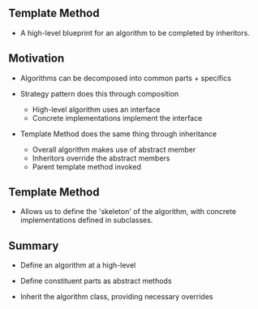 ## Template Method
- A high-level blueprint for an algorithm to be completed by inheritors.

## Motivation
- Algorithms can be decomposed into common parts + specifics

- Strategy pattern does this through composition
    - High-level algorithm uses an interface
    - Concrete implementations implement the interface

- Template Method does the same thing through inheritance
    - Overall algorithm makes use of abstract member
    - Inheritors override the abstract members
    - Parent template method invoked

## Template Method
- Allows us to define the 'skeleton' of the algorithm, with concrete implementations defined in subclasses.

## Summary
- Define an algorithm at a high-level

- Define constituent parts as abstract methods

- Inherit the algorithm class, providing necessary overrides
